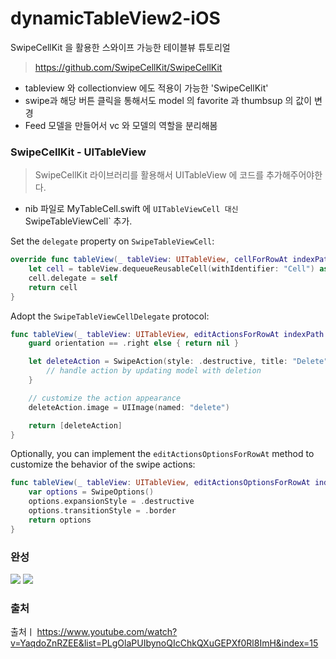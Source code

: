 # dynamicTableView2-iOS
SwipeCellKit 을 활용한 스와이프 가능한 테이블뷰 튜토리얼
> https://github.com/SwipeCellKit/SwipeCellKit

- tableview 와 collectionview 에도 적용이 가능한 'SwipeCellKit'
- swipe과 해당 버튼 클릭을 통해서도 model 의 favorite 과 thumbsup 의 값이 변경
- Feed 모델을 만들어서 vc 와 모델의 역할을 분리해봄

### SwipeCellKit - UITableView
> SwipeCellKit 라이브러리를 활용해서 UITableView 에 코드를 추가해주어야한다.

- nib 파일로 MyTableCell.swift 에 `UITableViewCell 대신 `SwipeTableViewCell` 추가.

Set the `delegate` property on `SwipeTableViewCell`:
```swift
override func tableView(_ tableView: UITableView, cellForRowAt indexPath: IndexPath) -> UITableViewCell {
    let cell = tableView.dequeueReusableCell(withIdentifier: "Cell") as! SwipeTableViewCell
    cell.delegate = self
    return cell
}
```

Adopt the `SwipeTableViewCellDelegate` protocol:
```swift
func tableView(_ tableView: UITableView, editActionsForRowAt indexPath: IndexPath, for orientation: SwipeActionsOrientation) -> [SwipeAction]? {
    guard orientation == .right else { return nil }

    let deleteAction = SwipeAction(style: .destructive, title: "Delete") { action, indexPath in
        // handle action by updating model with deletion
    }

    // customize the action appearance
    deleteAction.image = UIImage(named: "delete")

    return [deleteAction]
}
```

Optionally, you can implement the `editActionsOptionsForRowAt` method to customize the behavior of the swipe actions:
```swift
func tableView(_ tableView: UITableView, editActionsOptionsForRowAt indexPath: IndexPath, for orientation: SwipeActionsOrientation) -> SwipeOptions {
    var options = SwipeOptions()
    options.expansionStyle = .destructive
    options.transitionStyle = .border
    return options
}
```

### 완성
<p>
<img src = width="300">
<img src = width="300">
</p>

### 출처
출처ㅣ https://www.youtube.com/watch?v=YaqdoZnRZEE&list=PLgOlaPUIbynoQIcChkQXuGEPXf0Rl8ImH&index=15
 

